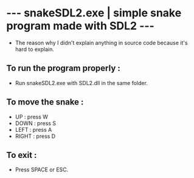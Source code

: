 # --- snakeSDL2.exe | simple snake program made with SDL2 ---
- The reason why I didn't explain anything in source code because it's hard to explain.
## To run the program properly :
- Run snakeSDL2.exe with SDL2.dll in the same folder.

## To move the snake :

- UP : press W
- DOWN : press S
- LEFT : press A
- RIGHT : press D

## To exit :
- Press SPACE or ESC.


